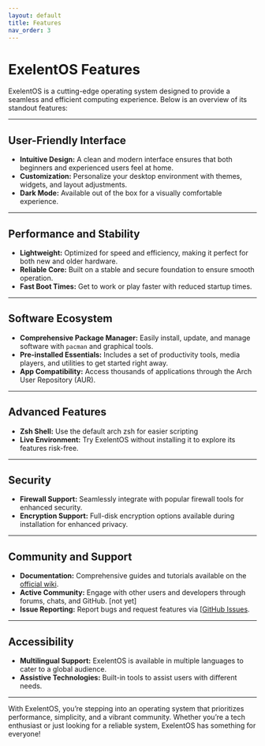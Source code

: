 ```yaml
---
layout: default
title: Features
nav_order: 3
---
```


# ExelentOS Features

ExelentOS is a cutting-edge operating system designed to provide a seamless and efficient computing experience. Below is an overview of its standout features:

---

## User-Friendly Interface

- **Intuitive Design:** A clean and modern interface ensures that both beginners and experienced users feel at home.
- **Customization:** Personalize your desktop environment with themes, widgets, and layout adjustments.
- **Dark Mode:** Available out of the box for a visually comfortable experience.

---

## Performance and Stability

- **Lightweight:** Optimized for speed and efficiency, making it perfect for both new and older hardware.
- **Reliable Core:** Built on a stable and secure foundation to ensure smooth operation.
- **Fast Boot Times:** Get to work or play faster with reduced startup times.

---

## Software Ecosystem

- **Comprehensive Package Manager:** Easily install, update, and manage software with `pacman` and graphical tools.
- **Pre-installed Essentials:** Includes a set of productivity tools, media players, and utilities to get started right away.
- **App Compatibility:** Access thousands of applications through the Arch User Repository (AUR).

---

## Advanced Features

- **Zsh Shell:** Use the default arch zsh for easier scripting
- **Live Environment:** Try ExelentOS without installing it to explore its features risk-free.


---

## Security

- **Firewall Support:** Seamlessly integrate with popular firewall tools for enhanced security.
- **Encryption Support:** Full-disk encryption options available during installation for enhanced privacy.

---

## Community and Support

- **Documentation:** Comprehensive guides and tutorials available on the [official wiki](https://github.com/exelentos/exelentos-iso/wiki).
- **Active Community:** Engage with other users and developers through forums, chats, and GitHub. [not yet]
- **Issue Reporting:** Report bugs and request features via [[GitHub Issues](https://github.com/exelentos/exelentos-iso/issues).

---

## Accessibility

- **Multilingual Support:** ExelentOS is available in multiple languages to cater to a global audience.
- **Assistive Technologies:** Built-in tools to assist users with different needs.

---

With ExelentOS, you’re stepping into an operating system that prioritizes performance, simplicity, and a vibrant community. Whether you’re a tech enthusiast or just looking for a reliable system, ExelentOS has something for everyone!
